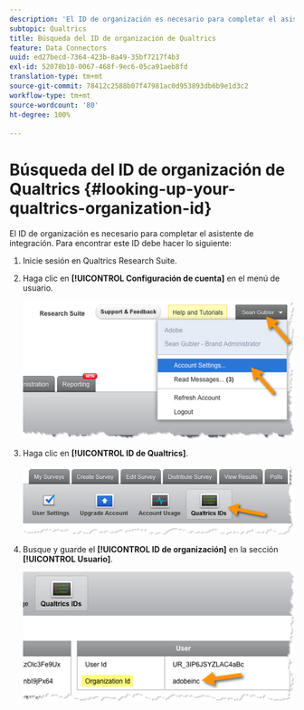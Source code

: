 ```yaml
---
description: 'El ID de organización es necesario para completar el asistente de integración. Para encontrar este ID debe hacer lo siguiente:'
subtopic: Qualtrics
title: Búsqueda del ID de organización de Qualtrics
feature: Data Connectors
uuid: ed27becd-7364-423b-8a49-35bf7217f4b3
exl-id: 52078b10-0067-468f-9ec6-05ca91aeb8fd
translation-type: tm+mt
source-git-commit: 78412c2588b07f47981ac0d953893db6b9e1d3c2
workflow-type: tm+mt
source-wordcount: '80'
ht-degree: 100%

---
```


# Búsqueda del ID de organización de Qualtrics {#looking-up-your-qualtrics-organization-id}

El ID de organización es necesario para completar el asistente de integración. Para encontrar este ID debe hacer lo siguiente:

1. Inicie sesión en Qualtrics Research Suite.
1. Haga clic en **[!UICONTROL Configuración de cuenta]** en el menú de usuario.

   ![](assets/qualtrics-org-id-1.png)

1. Haga clic en **[!UICONTROL ID de Qualtrics]**.

   ![](assets/qualtrics-org-id-2.png)

1. Busque y guarde el **[!UICONTROL ID de organización]** en la sección **[!UICONTROL Usuario]**.

   ![](assets/qualtrics-org-id-3.png)
